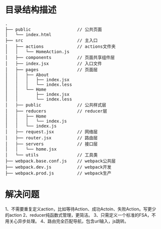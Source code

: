 # 目录结构描述
<pre>
.
├── public                  // 公共页面
│   └── index.html
├── src                     // 主入口
│   ├── actions             // actions文件夹
│   │   └── HomeAction.js
│   ├── components          // 页面共享组件层
│   ├── index.jsx           // 入口文件
│   ├── pages               // 页面层
│   │   ├── About
│   │   │   ├── index.jsx
│   │   │   └── index.less
│   │   └── Home
│   │       ├── index.jsx
│   │       └── index.less
│   ├── public              // 公共样式层
│   ├── reducers            // reducer层
│   │   ├── Home
│   │   │   └── index.js
│   │   └── index.js
│   ├── request.jsx         // 网络层
│   ├── router.jsx          // 路由层
│   ├── servers             // 接口层
│   │   └── home.jsx
│   └── utils               // 工具类
├── webpack.base.conf.js    // webpack公共层
├── webpack.dev.js          // webpack开发
├── webpack.prod.js         // webpack生产
</pre>

# 解决问题

1、不需要重复定义action，比如等待Action、成功Actoin、失败Action。写更少的action
2、reducer纯函数式管理，更简洁。
3、只需定义一个标准的FSA，不用关心异步处理。
4、路由完全匹配导航，包含url输入，js跳转。